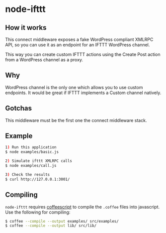 node-ifttt
==========

## How it works
This connect middleware exposes a fake WordPress compliant XMLRPC API, so you can use it as an endpoint for an IFTTT WordPress channel. 

This way you can create custom IFTTT actions using the Create Post action from a WordPress channel as a proxy.

## Why
WordPress channel is the only one which allows you to use custom endpoints. It would be great if IFTTT implements a Custom channel natively.

## Gotchas
This middleware must be the first one the connect middleware stack.

## Example
```bash
1) Run this application
$ node examples/basic.js

2) Simulate ifttt XMLRPC calls
$ node examples/call.js

3) Check the results
$ curl http://127.0.0.1:3001/
```

## Compiling
`node-ifttt` requires [coffeescript](http://coffeescript.org) to compile the `.coffee` files into javascript. Use the following for compiling:

```bash
$ coffee --compile --output examples/ src/examples/
$ coffee --compile --output lib/ src/lib/
```
